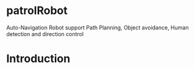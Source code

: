 # patrolRobot
Auto-Navigation Robot support Path Planning, Object avoidance, Human detection and direction control 


# Introduction 
